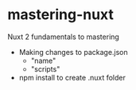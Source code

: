 # mastering-nuxt
Nuxt 2 fundamentals to mastering

- Making changes to package.json
  - "name"
  - "scripts"
- npm install to create .nuxt folder
